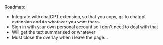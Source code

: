 Roadmap:
- Integrate with chatGPT extension, so that you copy, go to chatgpt extension and do whatever you want there.
- Sign in with your own personal account so i don't need to deal with that
- Will get the text summarised or whatever
- Must close the overlay when i leave the page...